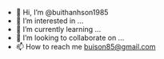 - 👋 Hi, I’m @buithanhson1985
- 👀 I’m interested in ...
- 🌱 I’m currently learning ...
- 💞️ I’m looking to collaborate on ...
- 📫 How to reach me buison85@gmail.com

<!---
buithanhson1985/buithanhson1985 is a ✨ special ✨ repository because its `README.md` (this file) appears on your GitHub profile.
You can click the Preview link to take a look at your changes.
--->
